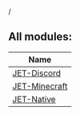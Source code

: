 /

## All modules:

| Name |
|---|
| [JET-Discord](JET-Discord/index.md) |  |
| [JET-Minecraft](JET-Minecraft/index.md) |  |
| [JET-Native](JET-Native/index.md) |  |
